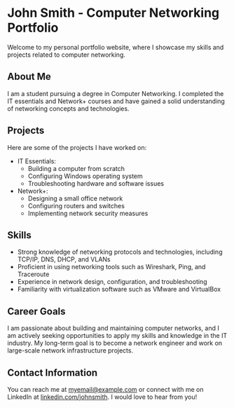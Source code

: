 # John Smith - Computer Networking Portfolio

Welcome to my personal portfolio website, where I showcase my skills and projects related to computer networking.

## About Me
I am a student pursuing a degree in Computer Networking. I completed the IT essentials and Network+ courses and have gained a solid understanding of networking concepts and technologies.

## Projects
Here are some of the projects I have worked on:

- IT Essentials:
    - Building a computer from scratch
    - Configuring Windows operating system
    - Troubleshooting hardware and software issues
- Network+:
    - Designing a small office network
    - Configuring routers and switches
    - Implementing network security measures

## Skills
- Strong knowledge of networking protocols and technologies, including TCP/IP, DNS, DHCP, and VLANs
- Proficient in using networking tools such as Wireshark, Ping, and Traceroute
- Experience in network design, configuration, and troubleshooting
- Familiarity with virtualization software such as VMware and VirtualBox

## Career Goals
I am passionate about building and maintaining computer networks, and I am actively seeking opportunities to apply my skills and knowledge in the IT industry. My long-term goal is to become a network engineer and work on large-scale network infrastructure projects.

## Contact Information
You can reach me at myemail@example.com or connect with me on LinkedIn at [linkedin.com/johnsmith](https://www.linkedin.com/johnsmith). I would love to hear from you!

